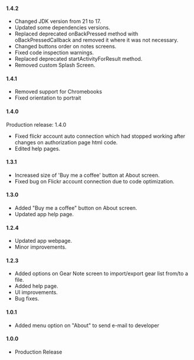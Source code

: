 #### **1.4.2**
- Changed JDK version from 21 to 17.
- Updated some dependencies versions.
- Replaced deprecated onBackPressed method with oBackPressedCallback and removed it where it was not necessary.
- Changed buttons order on notes screens.
- Fixed code inspection warnings.
- Replaced deprecated startActivityForResult method.
- Removed custom Splash Screen.

#### **1.4.1**
- Removed support for Chromebooks
- Fixed orientation to portrait

#### **1.4.0**
Production release: 1.4.0
- Fixed flickr account auto connection which had stopped working after changes on authorization page html code.
- Edited help pages.

#### **1.3.1**
- Increased size of 'Buy me a coffee' button at About screen.
- Fixed bug on Flickr account connection due to code optimization.

#### **1.3.0**
- Added "Buy me a coffee" button on About screen.
- Updated app help page.

#### **1.2.4**
- Updated app webpage.
- Minor improvements.

#### **1.2.3**
- Added options on Gear Note screen to import/export gear list from/to a file.
- Added help page.
- UI improvements.
- Bug fixes.

#### **1.0.1**
- Added menu option on "About" to send e-mail to developer

#### **1.0.0**
- Production Release
